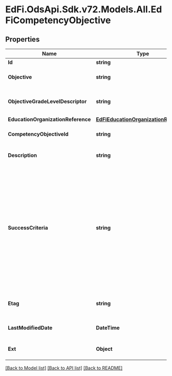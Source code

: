 # EdFi.OdsApi.Sdk.v72.Models.All.EdFiCompetencyObjective

## Properties

Name | Type | Description | Notes
------------ | ------------- | ------------- | -------------
**Id** | **string** |  | [optional] 
**Objective** | **string** | The designated title of the competency objective. | 
**ObjectiveGradeLevelDescriptor** | **string** | The grade level for which the competency objective is targeted. | 
**EducationOrganizationReference** | [**EdFiEducationOrganizationReference**](EdFiEducationOrganizationReference.md) |  | 
**CompetencyObjectiveId** | **string** | The Identifier for the competency objective. | [optional] 
**Description** | **string** | The description of the student competency objective. | [optional] 
**SuccessCriteria** | **string** | One or more statements that describes the criteria used by teachers and students to check for attainment of a competency objective. This criteria gives clear indications as to the degree to which learning is moving through the Zone or Proximal Development toward independent achievement of the competency objective. | [optional] 
**Etag** | **string** | A unique system-generated value that identifies the version of the resource. | [optional] 
**LastModifiedDate** | **DateTime** | The date and time the resource was last modified. | [optional] 
**Ext** | **Object** | Extensions to the CompetencyObjective entity. | [optional] 

[[Back to Model list]](../README.md#documentation-for-models) [[Back to API list]](../README.md#documentation-for-api-endpoints) [[Back to README]](../README.md)

